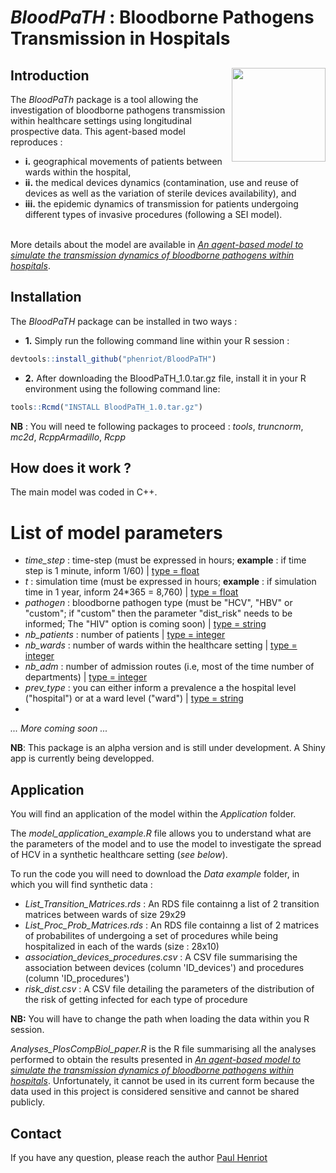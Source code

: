 
# *BloodPaTH* : Bloodborne Pathogens Transmission in Hospitals 

## Introduction <a href="README.md"> <img src="https://github.com/phenriot/BloodPaTH/blob/main/Other/BloodPaTH_logo.png" align="right" width="150"/> </a>

The *BloodPaTh* package is a tool allowing the investigation of bloodborne pathogens transmission within healthcare settings using longitudinal prospective data. This agent-based model reproduces : </br>
* **i.** geographical movements of patients between wards within the hospital, </br> 
* **ii.** the medical devices dynamics (contamination, use and reuse of devices as well as the variation of sterile devices availability), and </br>
* **iii.** the epidemic dynamics of transmission for patients undergoing different types of invasive procedures (following a SEI model). </br> </br>

More details about the model are available in [*An agent-based model to simulate the transmission dynamics of bloodborne pathogens within hospitals*](https://www.medrxiv.org/content/10.1101/2023.11.14.23298506v1).

## Installation 

The *BloodPaTH* package can be installed in two ways : 

* **1.** Simply run the following command line within your R session :
``` r
devtools::install_github("phenriot/BloodPaTH")
```

* **2.** After downloading the BloodPaTH_1.0.tar.gz file, install it in your R environment using the following command line:
 ``` r
 tools::Rcmd("INSTALL BloodPaTH_1.0.tar.gz")
 ```

**NB** : You will need te following packages to proceed : *tools*, *truncnorm*, *mc2d*, *RcppArmadillo*, *Rcpp*

## How does it work ? 

The main model was coded in C++.

# List of model parameters
* *time_step* : time-step (must be expressed in hours; **example** : if time step is 1 minute, inform 1/60) | <ins> type = float </ins>
* *t* : simulation time (must be expressed in hours; **example** : if simulation time in 1 year, inform 24*365 = 8,760) | <ins> type = float </ins>
* *pathogen* : bloodborne pathogen type (must be "HCV", "HBV" or "custom"; if "custom" then the parameter "dist_risk" needs to be informed; The "HIV" option is coming soon) | <ins> type = string </ins>
* *nb_patients* : number of patients | <ins> type = integer </ins>
* *nb_wards* : number of wards within the healthcare setting | <ins> type = integer </ins>
* *nb_adm* : number of admission routes (i.e, most of the time number of departments) | <ins> type = integer </ins>
* *prev_type* : you can either inform a prevalence a the hospital level ("hospital") or at a ward level ("ward") | <ins> type = string </ins>
*

*... More coming soon ...*

**NB**: This package is an alpha version and is still under development. A Shiny app is currently being developped. 

## Application

You will find an application of the model within the *Application* folder. 

The *model_application_example.R* file allows you to understand what are the parameters of the model and to use the model to investigate the spread of HCV in a synthetic healthcare setting (*see below*).  

To run the code you will need to download the *Data example* folder, in which you will find synthetic data :
- *List_Transition_Matrices.rds* : An RDS file containng a list of 2 transition matrices between wards of size 29x29
- *List_Proc_Prob_Matrices.rds* : An RDS file containng a list of 2 matrices of probabilites of undergoing a set of procedures while being hospitalized in each of the wards (size : 28x10)
- *association_devices_procedures.csv* : A CSV file summarising the association between devices (column 'ID_devices') and procedures (column 'ID_procedures')
- *risk_dist.csv* : A CSV file detailing the parameters of the distribution of the risk of getting infected for each type of procedure 

**NB:** You will have to change the path when loading the data within you R session.  

*Analyses_PlosCompBiol_paper.R* is the R file summarising all the analyses performed to obtain the results presented in [*An agent-based model to simulate the transmission dynamics of bloodborne pathogens within hospitals*](https://www.medrxiv.org/content/10.1101/2023.11.14.23298506v1). Unfortunately, it cannot be used in its current form because the data used in this project is considered sensitive and cannot be shared publicly. 

## Contact

If you have any question, please reach the author <a href="mailto:paul.henriot@protonmail.com">Paul Henriot</a>
